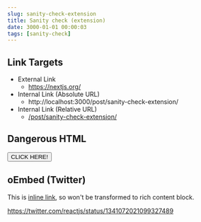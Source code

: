 ```yaml
---
slug: sanity-check-extension
title: Sanity check (extension)
date: 3000-01-01 00:00:03
tags: [sanity-check]
---
```


## Link Targets

- External Link
  - https://nextjs.org/
- Internal Link (Absolute URL)
  - http://localhost:3000/post/sanity-check-extension/
- Internal Link (Relative URL)
  - [/post/sanity-check-extension/](/post/sanity-check-extension/)

## Dangerous HTML

<button id="button">CLICK HERE!</button>
<script>
document.querySelector("#button").addEventListener("click", () => {
  alert("Hi!");
});
</script>

## oEmbed (Twitter)

This is [inline link](https://twitter.com/reactjs/status/1341072021099327489), so won't be transformed to rich content block.

<https://twitter.com/reactjs/status/1341072021099327489>
